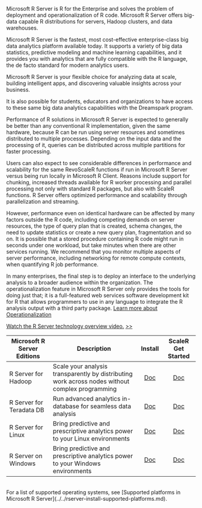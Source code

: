 Microsoft R Server is R for the Enterprise and solves the problem of deployment and operationalization of R code. Microsoft R Server offers big-data capable R distributions for servers, Hadoop clusters, and data warehouses.

Microsoft R Server is the fastest, most cost-effective enterprise-class big data analytics platform available today. It supports a variety of big data statistics, predictive modeling and machine learning capabilities, and it provides you with analytics that are fully compatible with the R language, the de facto standard for modern analytics users.

Microsoft R Server is your flexible choice for analyzing data at scale, building intelligent apps, and discovering valuable insights across your business.

It is also possible for students, educators and organizations to have access to these same big data analytics capabilities with the Dreamspark program.

Performance of R solutions in Microsoft R Server is expected to generally be better than any conventional R implementation, given the same hardware, because R can be run using server resources and sometimes distributed to multiple processes. Depending on the input data and the processing of it, queries can be distributed across multiple partitions for faster processing.

Users can also expect to see considerable differences in performance and scalability for the same RevoScaleR functions if run in Microsoft R Server versus being run locally in Microsoft R Client. Reasons include support for chunking, increased threads available for R worker processing and parallel processing not only with standard R packages, but also with ScaleR functions. R Server offers optimized performance and scalability through parallelization and streaming.

However, performance even on identical hardware can be affected by many factors outside the R code, including competing demands on server resources, the type of query plan that is created, schema changes, the need to update statistics or create a new query plan, fragmentation and so on. It is possible that a stored procedure containing R code might run in seconds under one workload, but take minutes when there are other services running. We recommend that you monitor multiple aspects of server performance, including networking for remote compute contexts, when quantifying R job performance.

In many enterprises, the final step is to deploy an interface to the underlying analysis to a broader audience within the organization. The operationalization feature in Microsoft R Server only provides the tools for doing just that; it is a full-featured web services software development kit for R that allows programmers to use in any language to integrate the R analysis output with a third party package. [Learn more about Operationalization](../../operationalize/about.md)


[Watch the R Server technology overview video.](https://www.microsoft.com/en-us/cloud-platform/r-server) <a href="" target="_blank">>></a>


|Microsoft R Server Editions|Description                                                          |Install|ScaleR Get Started|
|---------------------------|---------------------------------------------------------------------|:-------:|:------------------:|
|R Server for Hadoop        |Scale your analysis transparently by distributing work across nodes without complex programming|[Doc](../../rserver-install-hadoop.md)|[Doc](../../scaler-hadoop-getting-started.md)|
|R Server for Teradata DB   |Run advanced analytics in-database for seamless data analysis|[Doc](../../rserver-install-teradata-server.md)|[Doc](../../scaler-teradata-getting-started.md)|
|R Server for Linux         |Bring predictive and prescriptive analytics power to your Linux environments|[Doc](../../rserver-install-linux-server.md)|[Doc](../../scaler-getting-started.md)|
|R Server on Windows|Bring predictive and prescriptive analytics power to your Windows environments|[Doc](../../rserver-install-windows.md)|[Doc](../../scaler-getting-started.md)|

<br />
For a list of supported operating systems, see [Supported platforms in Microsoft R Server](../../rserver-install-supported-platforms.md).
